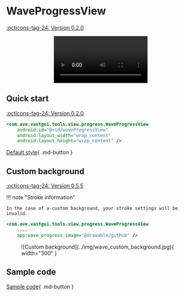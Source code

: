 # WaveProgressView

[:octicons-tag-24: Version 0.2.0](https://ave.entropy2020.cn/version/VastTools/#020)

<center>
    <video width="250" controls="controls" autoplay="autoplay">
        <source src="../img/wave_progress_view.mp4" type="video/mp4">
    </video>
</center>

## Quick start

[:octicons-tag-24: Version 0.2.0](https://ave.entropy2020.cn/version/VastTools/#020)

```xml
<com.ave.vastgui.tools.view.progress.WaveProgressView
    android:id="@+id/waveProgressView"
    android:layout_width="wrap_content"
    android:layout_height="wrap_content" />
```

[Default style](https://github.com/SakurajimaMaii/Android-Vast-Extension/blob/develop/libraries/VastTools/src/main/res/values/styles.xml){ .md-button }

## Custom background

[:octicons-tag-24: Version 0.5.5](https://ave.entropy2020.cn/version/VastTools/#055)

!!! note "Stroke information"

    In the case of a custom background, your stroke settings will be invalid.

```xml
<com.ave.vastgui.tools.view.progress.WaveProgressView
    .... 
    app:wave_progress_image="@drawable/github" />
```

<figure markdown>
  ![Custom background](../img/wave_custom_background.jpg){ width="300" }
</figure>

## Sample code

[Sample code](https://github.com/SakurajimaMaii/Android-Vast-Extension/blob/develop/app/src/main/java/com/ave/vastgui/app/activity/view/WaveProgressViewActivity.kt){ .md-button }
